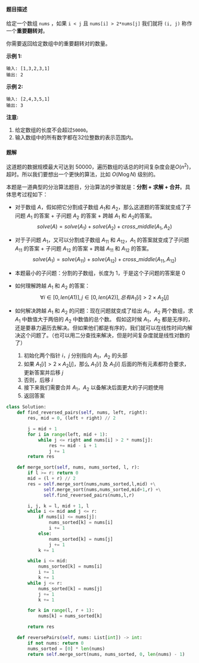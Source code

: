 #### 题目描述

给定一个数组 `nums` ，如果 `i < j` 且 `nums[i] > 2*nums[j]` 我们就将 `(i, j)` 称作一个**重要翻转对**。

你需要返回给定数组中的重要翻转对的数量。

**示例 1:**

```
输入: [1,3,2,3,1]
输出: 2
```

**示例 2:**

```
输入: [2,4,3,5,1]
输出: 3
```

**注意:**

1. 给定数组的长度不会超过`50000`。
2. 输入数组中的所有数字都在32位整数的表示范围内。





#### 题解

这道题的数据规模最大可达到 $50000$，遍历数组的话总的时间复杂度会是$O(n^2)$，超时。所以我们要想出一个更快的算法，比如 $O(N \log N)$ 级别的。

本题是一道典型的分治算法题目，分治算法的步骤就是：**分割 + 求解 + 合并**。具体思考过程如下：

- 对于数组 $A$，假如把它分割成子数组 $A_1$和 $A_2$，那么这道题的答案就变成了子问题 $A_1$ 的答案 + 子问题 $A_2$ 的答案 + 跨越 $A_1$ 和 $A_2$的答案。
  $$
  solve(A) = solve(A_1)+solve(A_2) + cross\_middle(A_1,A_2)
  $$

- 对于子问题 $A_1$，又可以分割成子数组 $A_{11}$ 和 $A_{12}$，$A_1$ 的答案就变成了子问题 $A_{11}$ 的答案 + 子问题 $A_{12}$ 的答案 + 跨越 $A_{11}$ 和 $A_{12}$ 的答案。
  $$
  solve(A_1) = solve(A_{11})+solve(A_{12}) + cross\_middle(A_{11},A_{12})
  $$

- 本题最小的子问题：分割的子数组，长度为 $1$，于是这个子问题的答案是 $0$

- 如何理解跨越 $A_1$ 和 $A_2$ 的答案：
  $$
  \forall i \in [0,len(A1)],j \in [0,len(A2)],总有 A_1[i] > 2 \times A_2[j]
  $$
  

- 如何解决跨越 $A_1$ 和 $A_2$ 的问题：现在问题就变成了给出 $A_1$，$A_2$ 两个数组，求 $A_1$ 中数值大于两倍的 $A_2$ 中数值的总个数。
  假如这时候 $A_1$，$A_2$ 都是无序的，还是要暴力遍历去解决。但如果他们都是有序的，我们就可以在线性时间内解决这个问题了。（也可以用二分查找来解决，但是时间复杂度就是线性对数的了）

  1. 初始化两个指针 $i$，$j$ 分别指向 $A_1$，$A_2$ 的头部
  2. 如果 $A_1[i] > 2 \times A_2[j]$，那么 $A_1[i]$ 及 $A_1[i]$ 后面的所有元素都符合要求，更新答案并后移 $j$
  3. 否则，后移 $i$
  4. 接下来我们需要合并 $A_1$，$A_2$ 以备解决后面更大的子问题使用
  5. 返回答案

```python
class Solution:
    def find_reversed_pairs(self, nums, left, right):
        res, mid = 0, (left + right) // 2

        j = mid + 1
        for i in range(left, mid + 1):
            while j <= right and nums[i] > 2 * nums[j]:
                res += mid - i + 1
                j += 1
        return res

    def merge_sort(self, nums, nums_sorted, l, r):
        if l >= r: return 0
        mid = (l + r) // 2
        res = self.merge_sort(nums,nums_sorted,l,mid) +\
              self.merge_sort(nums,nums_sorted,mid+1,r) +\
              self.find_reversed_pairs(nums,l,r)

        i, j, k = l, mid + 1, l
        while i <= mid and j <= r:
            if nums[i] <= nums[j]:
                nums_sorted[k] = nums[i]
                i += 1
            else:
                nums_sorted[k] = nums[j]
                j += 1
            k += 1

        while i <= mid:
            nums_sorted[k] = nums[i]
            i += 1
            k += 1
        while j <= r:
            nums_sorted[k] = nums[j]
            j += 1
            k += 1

        for k in range(l, r + 1):
            nums[k] = nums_sorted[k]

        return res

    def reversePairs(self, nums: List[int]) -> int:
        if not nums: return 0
        nums_sorted = [0] * len(nums)
        return self.merge_sort(nums, nums_sorted, 0, len(nums) - 1)

```

